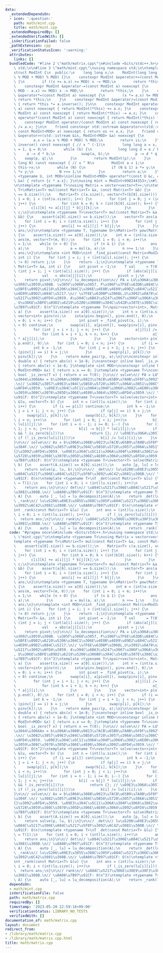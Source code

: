 ```yaml
---
data:
  _extendedDependsOn:
  - icon: ':question:'
    path: math/mint.cpp
    title: math/mint.cpp
  _extendedRequiredBy: []
  _extendedVerifiedWith: []
  _isVerificationFailed: false
  _pathExtension: cpp
  _verificationStatusIcon: ':warning:'
  attributes:
    links: []
  bundledCode: "#line 2 \"math/matrix.cpp\"\n#include <bits/stdc++.h>\nusing namespace\
    \ std;\n\n#line 3 \"math/mint.cpp\"\nusing namespace std;\n\ntemplate <int MOD>\n\
    struct ModInt {\n  public:\n    long long x;\n    ModInt(long long x = 0) : x((x\
    \ % MOD + MOD) % MOD) {}\n    constexpr ModInt &operator+=(const ModInt a) noexcept\
    \ {\n        if ((x += a.x) >= MOD) x -= MOD;\n        return *this;\n    }\n\
    \    constexpr ModInt &operator-=(const ModInt a) noexcept {\n        if ((x +=\
    \ MOD - a.x) >= MOD) x -= MOD;\n        return *this;\n    }\n    constexpr ModInt\
    \ &operator*=(const ModInt a) noexcept {\n        (x *= a.x) %= MOD;\n       \
    \ return *this;\n    }\n    constexpr ModInt &operator/=(const ModInt a) noexcept\
    \ { return *this *= a.inverse(); }\n\n    constexpr ModInt operator+(const ModInt\
    \ a) const noexcept { return ModInt(*this) += a.x; }\n    constexpr ModInt operator-(const\
    \ ModInt a) const noexcept { return ModInt(*this) -= a.x; }\n    constexpr ModInt\
    \ operator*(const ModInt a) const noexcept { return ModInt(*this) *= a.x; }\n\
    \    constexpr ModInt operator/(const ModInt a) const noexcept { return ModInt(*this)\
    \ /= a.x; }\n\n    friend constexpr std::ostream &operator<<(std::ostream &os,\
    \ const ModInt<MOD> a) noexcept { return os << a.x; }\n    friend constexpr std::istream\
    \ &operator>>(std::istream &is, ModInt<MOD> &a) noexcept {\n        is >> a.x;\n\
    \        a.x = (a.x % MOD + MOD) % MOD;\n        return is;\n    }\n\n    ModInt\
    \ inverse() const noexcept { // x ^ (-1)\n        long long a = x, b = MOD, p\
    \ = 1, q = 0;\n        while (b) {\n            long long d = a / b;\n       \
    \     a -= d * b;\n            swap(a, b);\n            p -= d * q;\n        \
    \    swap(p, q);\n        }\n        return ModInt(p);\n    }\n    ModInt pow(long\
    \ long N) const noexcept { // x ^ N\n        ModInt a = 1;\n        ModInt y =\
    \ this->x;\n        while (N) {\n            if (N & 1) a *= y;\n            y\
    \ *= y;\n            N >>= 1;\n        }\n        return a;\n    }\n};\n\ntemplate\
    \ <typename U, int MOD>\ninline ModInt<MOD> operator*(const U &c, const ModInt<MOD>\
    \ &a) { return {c * a.x}; }\n\nusing mint = ModInt<998244353>;\n#line 6 \"math/matrix.cpp\"\
    \n\ntemplate <typename T>\nusing Matrix = vector<vector<T>>;\n\ntemplate <typename\
    \ T>\nMatrix<T> mul(const Matrix<T> &a, const Matrix<T> &b) {\n    assert(a[0].size()\
    \ == b.size());\n    Matrix<T> c(a.size(), vector<T>(b[0].size()));\n    for (int\
    \ i = 0; i < (int)a.size(); i++) {\n        for (int j = 0; j < (int)a[0].size();\
    \ j++) {\n            for (int k = 0; k < (int)b[0].size(); k++) {\n         \
    \       c[i][k] += a[i][j] * b[j][k];\n            }\n        }\n    }\n    return\
    \ c;\n}\n\ntemplate <typename T>\nvector<T> mul(const Matrix<T> &a, const vector<T>\
    \ &b) {\n    assert(a[0].size() == b.size());\n    vector<T> ans(a.size(), 0);\n\
    \    for (int i = 0; i < (int)a.size(); i++) {\n        for (int j = 0; j < (int)a[0].size();\
    \ j++) {\n            ans[i] += a[i][j] * b[j];\n        }\n    }\n    return\
    \ ans;\n}\n\ntemplate <typename T, typename U>\nMatrix<T> pow(Matrix<T> a, U n)\
    \ {\n    assert(a.size() == a[0].size());\n    int m = (int)a.size();\n    Matrix<T>\
    \ ans(m, vector<T>(m, 0));\n    for (int i = 0; i < m; i++)\n        ans[i][i]\
    \ = 1;\n    while (n > 0) {\n        if (n & 1) {\n            ans = mul(ans,\
    \ a);\n        }\n        a = mul(a, a);\n        n >>= 1;\n    }\n    return\
    \ ans;\n}\n\ntemplate <int MOD>\nint _find_pivot(const Matrix<ModInt<MOD>> &a,\
    \ int i) {\n    for (int j = i; j < (int)a[i].size(); j++) {\n        if (a[j][i].x\
    \ != 0) return j;\n    }\n    return -1;\n}\n\ntemplate <typename T>\nint _find_pivot(const\
    \ Matrix<T> &a, int i) {\n    int pivot = -1;\n    T val     = T(0);\n    for\
    \ (int j = i; j < (int)a[i].size(); j++) {\n        if (abs(a[j][i]) > val) {\n\
    \            val   = abs(a[j][i]);\n            pivot = j;\n        }\n    }\n\
    \    return pivot;\n}\n\n// lu_decomposition\n// PA = LU\u306A\u308B\u5206\u89E3\
    \u3092\u3059\u308B. \u305F\u3060\u3057, P\u306F\u7F6E\u63DB\u884C\u5217, L\u306F\
    \u5BFE\u89D2\u6210\u5206\u304C1\u306E\u4E0B\u4E09\u89D2\u884C\u5217, U\u306F\u4E0A\
    \u4E09\u89D2\u884C\u5217.\n// \u7F6E\u63DBP\u3068L,U\u3092\u8A70\u3081\u305F\u884C\
    \u5217\u3092\u8FD4\u3059. A\u304C\u6B63\u5247\u3067\u306F\u306A\u3044\u5834\u5408\
    , U\u306E\u5BFE\u89D2\u6210\u5206\u306B0\u304C\u542B\u307E\u308C\u308B.\n// \u8A08\
    \u7B97\u91CF: O(n^3)\ntemplate <typename T>\npair<vector<int>, Matrix<T>> lu_decomposition(Matrix<T>\
    \ a) {\n    assert(a.size() == a[0].size());\n    int n = (int)a.size();\n   \
    \ vector<int> pinv(n);\n    iota(pinv.begin(), pinv.end(), 0);\n    for (int i\
    \ = 0; i < n; i++) {\n        int pivot = _find_pivot(a, i);\n        if (pivot\
    \ < 0) continue;\n        swap(a[i], a[pivot]), swap(pinv[i], pinv[pivot]);\n\
    \        for (int j = i + 1; j < n; j++) {\n            a[j][i] /= a[i][i];\n\
    \            for (int k = i + 1; k < n; k++) {\n                a[j][k] -= a[i][k]\
    \ * a[j][i];\n            }\n        }\n    }\n    vector<int> p(n);\n    iota(p.begin(),\
    \ p.end(), 0);\n    for (int i = 0; i < n; i++) {\n        if (i == pinv[i]) continue;\n\
    \        int k = -1;\n        for (int j = i + 1; j < n; j++) {\n            if\
    \ (pinv[j] == i) k = j;\n        }\n        swap(p[i], p[k]);\n        swap(pinv[i],\
    \ pinv[k]);\n    }\n    return make_pair(p, a);\n}\n\nconstexpr inline bool _is_zero(long\
    \ double x) { return abs(x) < 1e-8; }\nconstexpr inline bool _is_zero(double x)\
    \ { return abs(x) < 1e-8; }\ntemplate <int MOD>\nconstexpr inline bool _is_zero(const\
    \ ModInt<MOD> &x) { return x.x == 0; }\ntemplate <typename T>\nconstexpr inline\
    \ bool _is_zero(T x) { return x == T(0); }\n\n// solve\n// PA = LU\u3092\u7528\
    \u3044\u3066Ax = b\u306A\u308B\u9023\u7ACB\u65B9\u7A0B\u5F0F\u3092\u3068\u304F\
    .\n// \u3082\u3057\u89E3\u304C\u5B58\u5728\u3057\u306A\u3051\u308C\u3070{}\u3092\
    \u8FD4\u3059. \u89E3\u304C\u5C11\u306A\u304F\u3068\u3082\u4E00\u3064\u5B58\u5728\
    \u3059\u308C\u3070\u305D\u306E\u4E00\u3064\u3092\u8FD4\u3059.\n// \u8A08\u7B97\
    \u91CF: O(n^2)\ntemplate <typename T>\nvector<T> solve(vector<int> p, const Matrix<T>\
    \ &lu, vector<T> b) {\n    int n = (int)lu.size();\n    for (int i = 0; i < n;\
    \ i++) {\n        if (i == p[i]) continue;\n        int k = -1;\n        for (int\
    \ j = i + 1; j < n; j++) {\n            if (p[j] == i) k = j;\n        }\n   \
    \     swap(p[i], p[k]);\n        swap(b[i], b[k]);\n    }\n    for (int i = 0;\
    \ i < n; i++)\n        for (int j = 0; j < i; j++)\n            b[i] -= b[j] *\
    \ lu[i][j];\n    for (int i = n - 1; i >= 0; i--) {\n        for (int j = i +\
    \ 1; j < n; j++)\n            b[i] -= b[j] * lu[i][j];\n        if (_is_zero(lu[i][i])\
    \ && !_is_zero(b[i]))\n            return {}; // \u89E3\u306A\u3057\n        else\
    \ if (!_is_zero(lu[i][i]))\n            b[i] /= lu[i][i];\n    }\n    return b;\n\
    }\n\n// solve\n// Ax = b\u306A\u308B\u9023\u7ACB\u65B9\u7A0B\u5F0F\u3092\u3068\
    \u304F.\n// \u3082\u3057\u89E3\u304C\u5B58\u5728\u3057\u306A\u3051\u308C\u3070\
    {}\u3092\u8FD4\u3059. \u89E3\u304C\u5C11\u306A\u304F\u3068\u3082\u4E00\u3064\u5B58\
    \u5728\u3059\u308C\u3070\u305D\u306E\u4E00\u3064\u3092\u8FD4\u3059.\n// \u8A08\
    \u7B97\u91CF: O(n^3)\ntemplate <typename T>\nvector<T> solve(Matrix<T> A, vector<T>\
    \ b) {\n    assert(A.size() == A[0].size());\n    auto [p, lu] = lu_decomposition(A);\n\
    \    return solve(p, lu, b);\n}\n\n// _det\n// lu\u5206\u89E3\u3055\u308C\u305F\
    \u884C\u5217\u306E\u884C\u5217\u5F0F\u3092\u6C42\u3081\u308B.\n// \u8A08\u7B97\
    \u91CF: O(n)\ntemplate <typename T>\nT _det(const Matrix<T> &lu) {\n    T ans\
    \ = T(1);\n    for (int i = 0; i < (int)lu.size(); i++)\n        ans *= lu[i][i];\n\
    \    return ans;\n}\n\n// det\n// \u884C\u5217\u306E\u884C\u5217\u5F0F\u3092\u6C42\
    \u3081\u308B.\n// \u8A08\u7B97\u91CF: O(n^3)\ntemplate <typename T>\nT det(Matrix<T>\
    \ A) {\n    auto [_, lu] = lu_decomposition(A);\n    return _det(lu);\n}\n\n//\
    \ _rank\n// lu\u5206\u89E3\u3055\u308C\u305F\u884C\u5217\u306E\u30E9\u30F3\u30AF\
    \u3092\u6C42\u3081\u308B.\n// \u8A08\u7B97\u91CF: O(n)\ntemplate <typename T>\n\
    int _rank(const Matrix<T> &lu) {\n    int ans = (int)lu.size();\n    for (int\
    \ i = 0; i < (int)lu.size(); i++)\n        if (_is_zero(lu[i][i])) ans--;\n  \
    \  return ans;\n}\n\n// rank\n// \u884C\u5217\u306E\u30E9\u30F3\u30AF\u3092\u6C42\
    \u3081\u308B.\n// \u8A08\u7B97\u91CF: O(n^3)\ntemplate <typename T>\nint rank(Matrix<T>\
    \ A) {\n    auto [_, lu] = lu_decomposition(A);\n    return _rank(lu);\n}\n"
  code: "#pragma once\n#include <bits/stdc++.h>\nusing namespace std;\n\n#include\
    \ \"mint.cpp\"\n\ntemplate <typename T>\nusing Matrix = vector<vector<T>>;\n\n\
    template <typename T>\nMatrix<T> mul(const Matrix<T> &a, const Matrix<T> &b) {\n\
    \    assert(a[0].size() == b.size());\n    Matrix<T> c(a.size(), vector<T>(b[0].size()));\n\
    \    for (int i = 0; i < (int)a.size(); i++) {\n        for (int j = 0; j < (int)a[0].size();\
    \ j++) {\n            for (int k = 0; k < (int)b[0].size(); k++) {\n         \
    \       c[i][k] += a[i][j] * b[j][k];\n            }\n        }\n    }\n    return\
    \ c;\n}\n\ntemplate <typename T>\nvector<T> mul(const Matrix<T> &a, const vector<T>\
    \ &b) {\n    assert(a[0].size() == b.size());\n    vector<T> ans(a.size(), 0);\n\
    \    for (int i = 0; i < (int)a.size(); i++) {\n        for (int j = 0; j < (int)a[0].size();\
    \ j++) {\n            ans[i] += a[i][j] * b[j];\n        }\n    }\n    return\
    \ ans;\n}\n\ntemplate <typename T, typename U>\nMatrix<T> pow(Matrix<T> a, U n)\
    \ {\n    assert(a.size() == a[0].size());\n    int m = (int)a.size();\n    Matrix<T>\
    \ ans(m, vector<T>(m, 0));\n    for (int i = 0; i < m; i++)\n        ans[i][i]\
    \ = 1;\n    while (n > 0) {\n        if (n & 1) {\n            ans = mul(ans,\
    \ a);\n        }\n        a = mul(a, a);\n        n >>= 1;\n    }\n    return\
    \ ans;\n}\n\ntemplate <int MOD>\nint _find_pivot(const Matrix<ModInt<MOD>> &a,\
    \ int i) {\n    for (int j = i; j < (int)a[i].size(); j++) {\n        if (a[j][i].x\
    \ != 0) return j;\n    }\n    return -1;\n}\n\ntemplate <typename T>\nint _find_pivot(const\
    \ Matrix<T> &a, int i) {\n    int pivot = -1;\n    T val     = T(0);\n    for\
    \ (int j = i; j < (int)a[i].size(); j++) {\n        if (abs(a[j][i]) > val) {\n\
    \            val   = abs(a[j][i]);\n            pivot = j;\n        }\n    }\n\
    \    return pivot;\n}\n\n// lu_decomposition\n// PA = LU\u306A\u308B\u5206\u89E3\
    \u3092\u3059\u308B. \u305F\u3060\u3057, P\u306F\u7F6E\u63DB\u884C\u5217, L\u306F\
    \u5BFE\u89D2\u6210\u5206\u304C1\u306E\u4E0B\u4E09\u89D2\u884C\u5217, U\u306F\u4E0A\
    \u4E09\u89D2\u884C\u5217.\n// \u7F6E\u63DBP\u3068L,U\u3092\u8A70\u3081\u305F\u884C\
    \u5217\u3092\u8FD4\u3059. A\u304C\u6B63\u5247\u3067\u306F\u306A\u3044\u5834\u5408\
    , U\u306E\u5BFE\u89D2\u6210\u5206\u306B0\u304C\u542B\u307E\u308C\u308B.\n// \u8A08\
    \u7B97\u91CF: O(n^3)\ntemplate <typename T>\npair<vector<int>, Matrix<T>> lu_decomposition(Matrix<T>\
    \ a) {\n    assert(a.size() == a[0].size());\n    int n = (int)a.size();\n   \
    \ vector<int> pinv(n);\n    iota(pinv.begin(), pinv.end(), 0);\n    for (int i\
    \ = 0; i < n; i++) {\n        int pivot = _find_pivot(a, i);\n        if (pivot\
    \ < 0) continue;\n        swap(a[i], a[pivot]), swap(pinv[i], pinv[pivot]);\n\
    \        for (int j = i + 1; j < n; j++) {\n            a[j][i] /= a[i][i];\n\
    \            for (int k = i + 1; k < n; k++) {\n                a[j][k] -= a[i][k]\
    \ * a[j][i];\n            }\n        }\n    }\n    vector<int> p(n);\n    iota(p.begin(),\
    \ p.end(), 0);\n    for (int i = 0; i < n; i++) {\n        if (i == pinv[i]) continue;\n\
    \        int k = -1;\n        for (int j = i + 1; j < n; j++) {\n            if\
    \ (pinv[j] == i) k = j;\n        }\n        swap(p[i], p[k]);\n        swap(pinv[i],\
    \ pinv[k]);\n    }\n    return make_pair(p, a);\n}\n\nconstexpr inline bool _is_zero(long\
    \ double x) { return abs(x) < 1e-8; }\nconstexpr inline bool _is_zero(double x)\
    \ { return abs(x) < 1e-8; }\ntemplate <int MOD>\nconstexpr inline bool _is_zero(const\
    \ ModInt<MOD> &x) { return x.x == 0; }\ntemplate <typename T>\nconstexpr inline\
    \ bool _is_zero(T x) { return x == T(0); }\n\n// solve\n// PA = LU\u3092\u7528\
    \u3044\u3066Ax = b\u306A\u308B\u9023\u7ACB\u65B9\u7A0B\u5F0F\u3092\u3068\u304F\
    .\n// \u3082\u3057\u89E3\u304C\u5B58\u5728\u3057\u306A\u3051\u308C\u3070{}\u3092\
    \u8FD4\u3059. \u89E3\u304C\u5C11\u306A\u304F\u3068\u3082\u4E00\u3064\u5B58\u5728\
    \u3059\u308C\u3070\u305D\u306E\u4E00\u3064\u3092\u8FD4\u3059.\n// \u8A08\u7B97\
    \u91CF: O(n^2)\ntemplate <typename T>\nvector<T> solve(vector<int> p, const Matrix<T>\
    \ &lu, vector<T> b) {\n    int n = (int)lu.size();\n    for (int i = 0; i < n;\
    \ i++) {\n        if (i == p[i]) continue;\n        int k = -1;\n        for (int\
    \ j = i + 1; j < n; j++) {\n            if (p[j] == i) k = j;\n        }\n   \
    \     swap(p[i], p[k]);\n        swap(b[i], b[k]);\n    }\n    for (int i = 0;\
    \ i < n; i++)\n        for (int j = 0; j < i; j++)\n            b[i] -= b[j] *\
    \ lu[i][j];\n    for (int i = n - 1; i >= 0; i--) {\n        for (int j = i +\
    \ 1; j < n; j++)\n            b[i] -= b[j] * lu[i][j];\n        if (_is_zero(lu[i][i])\
    \ && !_is_zero(b[i]))\n            return {}; // \u89E3\u306A\u3057\n        else\
    \ if (!_is_zero(lu[i][i]))\n            b[i] /= lu[i][i];\n    }\n    return b;\n\
    }\n\n// solve\n// Ax = b\u306A\u308B\u9023\u7ACB\u65B9\u7A0B\u5F0F\u3092\u3068\
    \u304F.\n// \u3082\u3057\u89E3\u304C\u5B58\u5728\u3057\u306A\u3051\u308C\u3070\
    {}\u3092\u8FD4\u3059. \u89E3\u304C\u5C11\u306A\u304F\u3068\u3082\u4E00\u3064\u5B58\
    \u5728\u3059\u308C\u3070\u305D\u306E\u4E00\u3064\u3092\u8FD4\u3059.\n// \u8A08\
    \u7B97\u91CF: O(n^3)\ntemplate <typename T>\nvector<T> solve(Matrix<T> A, vector<T>\
    \ b) {\n    assert(A.size() == A[0].size());\n    auto [p, lu] = lu_decomposition(A);\n\
    \    return solve(p, lu, b);\n}\n\n// _det\n// lu\u5206\u89E3\u3055\u308C\u305F\
    \u884C\u5217\u306E\u884C\u5217\u5F0F\u3092\u6C42\u3081\u308B.\n// \u8A08\u7B97\
    \u91CF: O(n)\ntemplate <typename T>\nT _det(const Matrix<T> &lu) {\n    T ans\
    \ = T(1);\n    for (int i = 0; i < (int)lu.size(); i++)\n        ans *= lu[i][i];\n\
    \    return ans;\n}\n\n// det\n// \u884C\u5217\u306E\u884C\u5217\u5F0F\u3092\u6C42\
    \u3081\u308B.\n// \u8A08\u7B97\u91CF: O(n^3)\ntemplate <typename T>\nT det(Matrix<T>\
    \ A) {\n    auto [_, lu] = lu_decomposition(A);\n    return _det(lu);\n}\n\n//\
    \ _rank\n// lu\u5206\u89E3\u3055\u308C\u305F\u884C\u5217\u306E\u30E9\u30F3\u30AF\
    \u3092\u6C42\u3081\u308B.\n// \u8A08\u7B97\u91CF: O(n)\ntemplate <typename T>\n\
    int _rank(const Matrix<T> &lu) {\n    int ans = (int)lu.size();\n    for (int\
    \ i = 0; i < (int)lu.size(); i++)\n        if (_is_zero(lu[i][i])) ans--;\n  \
    \  return ans;\n}\n\n// rank\n// \u884C\u5217\u306E\u30E9\u30F3\u30AF\u3092\u6C42\
    \u3081\u308B.\n// \u8A08\u7B97\u91CF: O(n^3)\ntemplate <typename T>\nint rank(Matrix<T>\
    \ A) {\n    auto [_, lu] = lu_decomposition(A);\n    return _rank(lu);\n}"
  dependsOn:
  - math/mint.cpp
  isVerificationFile: false
  path: math/matrix.cpp
  requiredBy: []
  timestamp: '2023-05-20 22:59:16+09:00'
  verificationStatus: LIBRARY_NO_TESTS
  verifiedWith: []
documentation_of: math/matrix.cpp
layout: document
redirect_from:
- /library/math/matrix.cpp
- /library/math/matrix.cpp.html
title: math/matrix.cpp
---
```

